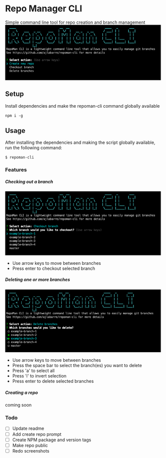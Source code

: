 # Repo Manager CLI
Simple command line tool for repo creation and branch management
![repoman-cli](https://github.com/ajlabarre/repoman-cli/blob/master/screenshots/repoman.png?raw=true)

## Setup
Install dependencies and make the repoman-cli command globally available
```
npm i -g
```

## Usage
After installing the dependencies and making the script globally available, run the following command:
```
$ repoman-cli
```

### Features
##### Checking out a branch
![checkoutBranch](https://github.com/ajlabarre/repoman-cli/blob/master/screenshots/checkoutBranch.png?raw=true)

- Use arrow keys to move between branches
- Press enter to checkout selected branch

##### Deleting one or more branches
![deletingBranches](https://github.com/ajlabarre/repoman-cli/blob/master/screenshots/deleteBranches.png?raw=true)

- Use arrow keys to move between branches
- Press the space bar to select the branch(es) you want to delete
- Press 'a' to select all
- Press 'i' to invert selection
- Press enter to delete selected branches

##### Creating a repo
coming soon

### Todo
- [ ] Update readme
- [ ] Add create repo prompt
- [ ] Create NPM package and version tags
- [ ] Make repo public
- [ ] Redo screenshots